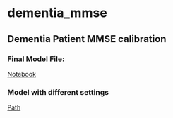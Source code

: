 # dementia_mmse

## Dementia Patient MMSE calibration

###  Final Model File: 
[Notebook](dementia_optima/models/mmse_prediction_filleddata_withpreepisode_williamFea_index_final.ipynb)

### Model with different settings
[Path](dementia_optima/diagnosed_pat_classification/)

